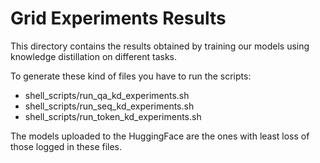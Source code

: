 # Grid Experiments Results

This directory contains the results obtained by training our models using knowledge distillation on different tasks.

To generate these kind of files you have to run the scripts:
- shell_scripts/run_qa_kd_experiments.sh
- shell_scripts/run_seq_kd_experiments.sh
- shell_scripts/run_token_kd_experiments.sh

The models uploaded to the HuggingFace are the ones with least loss of those logged in these files.